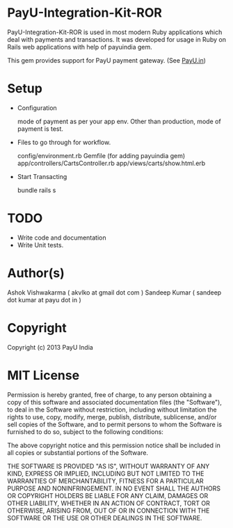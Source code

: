 # PayU-Integration-Kit-ROR

PayU-Integration-Kit-ROR is used in most modern Ruby applications which deal with payments and transactions. It was developed for usage in Ruby on Rails web applications with help of payuindia gem.

This gem provides support for PayU payment gateway. (See [PayU.in](http://payu.in/))

# Setup

* Configuration 

  mode of payment as per your app env. Other than production, mode of payment is test.

* Files to go through for workflow.

  config/environment.rb
  Gemfile (for adding payuindia gem)
  app/controllers/CartsController.rb
  app/views/carts/show.html.erb

* Start Transacting

  bundle
  rails s

# TODO

* Write code and documentation
* Write Unit tests.

# Author(s)
Ashok Vishwakarma ( akvlko  at gmail dot com )
Sandeep Kumar ( sandeep dot kumar at payu dot in )

# Copyright
Copyright (c) 2013 PayU India

# MIT License
Permission is hereby granted, free of charge, to any person obtaining
a copy of this software and associated documentation files (the
"Software"), to deal in the Software without restriction, including
without limitation the rights to use, copy, modify, merge, publish,
distribute, sublicense, and/or sell copies of the Software, and to
permit persons to whom the Software is furnished to do so, subject to
the following conditions:

The above copyright notice and this permission notice shall be
included in all copies or substantial portions of the Software.

THE SOFTWARE IS PROVIDED "AS IS", WITHOUT WARRANTY OF ANY KIND,
EXPRESS OR IMPLIED, INCLUDING BUT NOT LIMITED TO THE WARRANTIES OF
MERCHANTABILITY, FITNESS FOR A PARTICULAR PURPOSE AND
NONINFRINGEMENT. IN NO EVENT SHALL THE AUTHORS OR COPYRIGHT HOLDERS BE
LIABLE FOR ANY CLAIM, DAMAGES OR OTHER LIABILITY, WHETHER IN AN ACTION
OF CONTRACT, TORT OR OTHERWISE, ARISING FROM, OUT OF OR IN CONNECTION
WITH THE SOFTWARE OR THE USE OR OTHER DEALINGS IN THE SOFTWARE.
